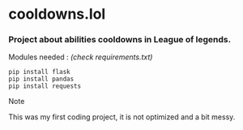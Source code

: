 # **cooldowns.lol**

### Project about abilities cooldowns in League of legends.



Modules needed :
*(check requirements.txt)*

    pip install flask
    pip install pandas
    pip install requests

   

> [!NOTE]
> This was my first coding project, it is not optimized and a bit messy.
